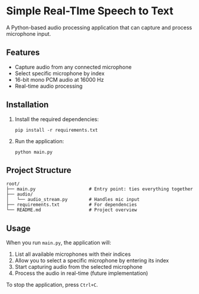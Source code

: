 # Simple Real-TIme Speech to Text

A Python-based audio processing application that can capture and process microphone input.

## Features

- Capture audio from any connected microphone
- Select specific microphone by index
- 16-bit mono PCM audio at 16000 Hz
- Real-time audio processing

## Installation

1. Install the required dependencies:
   ```
   pip install -r requirements.txt
   ```

2. Run the application:
   ```
   python main.py
   ```

## Project Structure

```
root/
├── main.py                    # Entry point: ties everything together
├── audio/
│   └── audio_stream.py        # Handles mic input
├── requirements.txt           # For dependencies
└── README.md                  # Project overview
```

## Usage

When you run `main.py`, the application will:

1. List all available microphones with their indices
2. Allow you to select a specific microphone by entering its index
3. Start capturing audio from the selected microphone
4. Process the audio in real-time (future implementation)

To stop the application, press `Ctrl+C`. 
